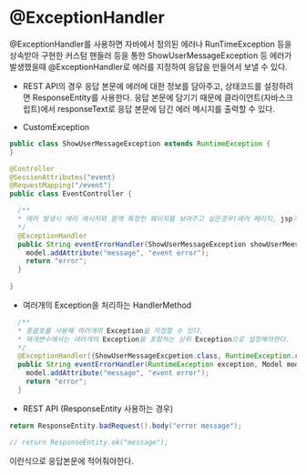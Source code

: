 # @ExceptionHandler

@ExceptionHandler를 사용하면 자바에서 정의된 에러나 RunTimeException 등을 상속받아 구현한 커스텀 핸들러 등을 통한 ShowUserMessageException 등
에러가 발생했을때 @ExceptionHandler로 에러를 지정하여 응답을 만들어서 보낼 수 있다.

- REST API의 경우 응답 본문에 에러에 대한 정보를 담아주고, 상태코드를 설정하려면 ResponseEntity를 사용한다. 응답 본문에 담기기 때문에 클라이언트(자바스크립트)에서
responseText로 응답 본문에 담긴 에러 메시지를 출력할 수 있다.

- CustomException

```java
public class ShowUserMessageException extends RuntimeException {
}
```

```java
@Controller
@SessionAttributes("event)
@RequestMapping("/event")
public class EventController {

  /**
  * 에러 발생시 에러 메시지와 함께 특정한 페이지를 보여주고 싶은경우(에러 페이지, jsp가 있다고 가정)
  */
  @ExceptionHandler
  public String eventErrorHandler(ShowUserMessageException showUserMeesageException, Model model) {
    model.addAttribute("message", "event error");
    return "error";
  }
  
}
```  

- 여러개의 Exception을 처리하는 HandlerMethod

```java
  /**
  * 중괄호를 사용해 여러개의 Exception을 지정할 수 있다.
  * 매개변수에서는 여러개의 Exception을 포함하는 상위 Exception으로 설정해야한다.
  */
  @ExceptionHandler({ShowUserMessageExcpetion.class, RuntimeException.class})
  public String eventErrorHandler(RuntimeException exception, Model model) {
    model.addAttribute("message", "event error");
    return "error";
  }
```  

- REST API (ResponseEntity 사용하는 경우)

```java
return ResponseEntity.badRequest().body("error message");

// return ResponseEntity.ok("message");
```

이런식으로 응답본문에 적어줘야한다.
